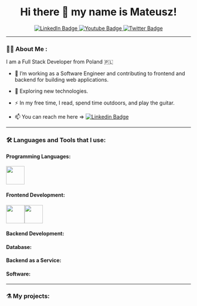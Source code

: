 <h1 align="center">
   Hi there 👋 my name is Mateusz! 
</h1>

<div id="badges" align="center">
  <a href="your-linkedin-URL">
    <img src="https://img.shields.io/badge/LinkedIn-blue?style=for-the-badge&logo=linkedin&logoColor=white" alt="LinkedIn Badge"/>
  </a>
  <a href="your-youtube-URL">
    <img src="https://img.shields.io/badge/YouTube-red?style=for-the-badge&logo=youtube&logoColor=white" alt="Youtube Badge"/>
  </a>
  <a href="your-twitter-URL">
    <img src="https://img.shields.io/badge/Twitter-blue?style=for-the-badge&logo=twitter&logoColor=white" alt="Twitter Badge"/>
  </a>
</div>

---

### :man_technologist: About Me :
I am a Full Stack Developer from Poland :poland:

- :telescope: I’m working as a Software Engineer and contributing to frontend and backend for building web applications.

- :seedling: Exploring new technologies.

- :zap: In my free time, I read, spend time outdoors, and play the guitar.

- :mailbox: You can reach me here => [![Linkedin Badge](https://img.shields.io/badge/-potocki92-blue?style=flat&logo=Linkedin&logoColor=white)](https://www.linkedin.com/in/mateusz-potocki)

---
### :hammer_and_wrench: Languages and Tools that I use:

#### Programming Languages:
<img height="50" src="https://user-images.githubusercontent.com/25181517/117447155-6a868a00-af3d-11eb-9cfe-245df15c9f3f.png">

#### Frontend Development:
<img height="50" src="https://user-images.githubusercontent.com/25181517/183897015-94a058a6-b86e-4e42-a37f-bf92061753e5.png"><img height="50" src="https://user-images.githubusercontent.com/25181517/192158954-f88b5814-d510-4564-b285-dff7d6400dad.png">

#### Backend Development:
#### Database:
#### Backend as a Service:
#### Software:


---
### ⚗️ My projects:
